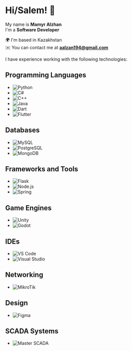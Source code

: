 # Hi/Salem! 👋

My name is **Mamyr Alzhan**  
I'm a **Software Developer**  

🌍 I'm based in Kazakhstan  
✉️ You can contact me at **aalzan194@gmail.com** 


I have experience working with the following technologies:
## Programming Languages
- ![Python](https://img.shields.io/badge/-Python-3776AB?style=flat-square&logo=python&logoColor=white)
- ![C#](https://img.shields.io/badge/-C%23-239120?style=flat-square&logo=c-sharp&logoColor=white)
- ![C++](https://img.shields.io/badge/-C++-00599C?style=flat-square&logo=c%2B%2B&logoColor=white)
- ![Java](https://img.shields.io/badge/-Java-007396?style=flat-square&logo=java&logoColor=white)
- ![Dart](https://img.shields.io/badge/-Dart-0175C2?style=flat-square&logo=dart&logoColor=white)
- ![Flutter](https://img.shields.io/badge/-Flutter-02569B?style=flat-square&logo=flutter&logoColor=white)

## Databases
- ![MySQL](https://img.shields.io/badge/-MySQL-4479A1?style=flat-square&logo=mysql&logoColor=white)
- ![PostgreSQL](https://img.shields.io/badge/-PostgreSQL-336791?style=flat-square&logo=postgresql&logoColor=white)
- ![MongoDB](https://img.shields.io/badge/-MongoDB-47A248?style=flat-square&logo=mongodb&logoColor=white)

## Frameworks and Tools
- ![Flask](https://img.shields.io/badge/-Flask-000000?style=flat-square&logo=flask&logoColor=white)
- ![Node.js](https://img.shields.io/badge/-Node.js-339933?style=flat-square&logo=nodedotjs&logoColor=white)
- ![Spring](https://img.shields.io/badge/-Spring-6DB33F?style=flat-square&logo=spring&logoColor=white)

## Game Engines
- ![Unity](https://img.shields.io/badge/-Unity-000000?style=flat-square&logo=unity&logoColor=white)
- ![Godot](https://img.shields.io/badge/-Godot-478CBF?style=flat-square&logo=godot-engine&logoColor=white)

## IDEs
- ![VS Code](https://img.shields.io/badge/-VS%20Code-007ACC?style=flat-square&logo=visual-studio-code&logoColor=white)
- ![Visual Studio](https://img.shields.io/badge/-Visual%20Studio-5C2D91?style=flat-square&logo=visual-studio&logoColor=white)

## Networking
- ![MikroTik](https://img.shields.io/badge/-MikroTik-FF8000?style=flat-square&logo=mikrotik&logoColor=white)

## Design
- ![Figma](https://img.shields.io/badge/-Figma-F24E1E?style=flat-square&logo=figma&logoColor=white)

## SCADA Systems
- ![Master SCADA](https://img.shields.io/badge/-Master%20SCADA-lightgrey?style=flat-square&logo=scada)

